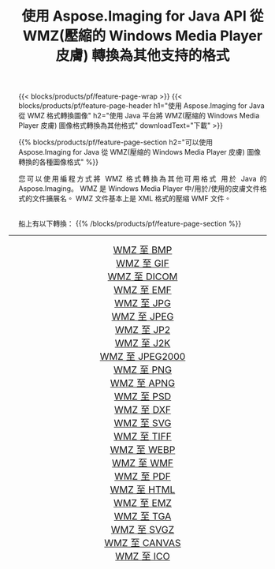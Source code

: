 ﻿---
title: 使用 Aspose.Imaging for Java API 從 WMZ(壓縮的 Windows Media Player 皮膚) 轉換為其他支持的格式 
weight: 3920
url: /zh-hant/java/conversion/from/wmz 
lang: zh-hant
langdirlevel: 2
locales: zh-hans,ja,it,ru,de,es,fr,nl,id,lt,pl,pt,vi,tr,ko,zh-hant,ar,hi,th,sv,cs,uk,he
description: Aspose.Imaging 可以使用 Java 平台輕鬆地將 WMZ(壓縮的 Windows Media Player 皮膚) 轉換為其他格式
---

{{< blocks/products/pf/feature-page-wrap >}}
{{< blocks/products/pf/feature-page-header h1="使用 Aspose.Imaging for Java 從 WMZ 格式轉換圖像" h2="使用 Java 平台將 WMZ(壓縮的 Windows Media Player 皮膚) 圖像格式轉換為其他格式" downloadText="下載" >}}


{{% blocks/products/pf/feature-page-section  h2="可以使用 Aspose.Imaging for Java 從 WMZ(壓縮的 Windows Media Player 皮膚) 圖像轉換的各種圖像格式" %}}
<p align=justify>您可以使用編程方式將 WMZ 格式轉換為其他可用格式
用於 Java 的 Aspose.Imaging。 WMZ 是 Windows Media Player 中/用於/使用的皮膚文件格式的文件擴展名。 WMZ 文件基本上是 XML 格式的壓縮 WMF 文件。</p>
<br/>
船上有以下轉換：
{{% /blocks/products/pf/feature-page-section %}}
<div class="container-fluid productfamilypage bg-gray">
    <div class="convertypes bg-gray agp-content section">
        <div class="container">
		<hr style="margin-left:-20px;"/>
		<div class="row other-converters" style="gap: 10px;font-size: 19px;text-align:center;">
		    <div class='col-md-2 other-converter remove-lp remove-rp'><a href="/imaging/zh-hant/java/conversion/wmz-to-bmp" style="padding:15px;">WMZ 至 BMP</a></div><div class='col-md-2 other-converter remove-lp remove-rp'><a href="/imaging/zh-hant/java/conversion/wmz-to-gif" style="padding:15px;">WMZ 至 GIF</a></div><div class='col-md-2 other-converter remove-lp remove-rp'><a href="/imaging/zh-hant/java/conversion/wmz-to-dicom" style="padding:15px;">WMZ 至 DICOM</a></div><div class='col-md-2 other-converter remove-lp remove-rp'><a href="/imaging/zh-hant/java/conversion/wmz-to-emf" style="padding:15px;">WMZ 至 EMF</a></div><div class='col-md-2 other-converter remove-lp remove-rp'><a href="/imaging/zh-hant/java/conversion/wmz-to-jpg" style="padding:15px;">WMZ 至 JPG</a></div><div class='col-md-2 other-converter remove-lp remove-rp'><a href="/imaging/zh-hant/java/conversion/wmz-to-jpeg" style="padding:15px;">WMZ 至 JPEG</a></div><div class='col-md-2 other-converter remove-lp remove-rp'><a href="/imaging/zh-hant/java/conversion/wmz-to-jp2" style="padding:15px;">WMZ 至 JP2</a></div><div class='col-md-2 other-converter remove-lp remove-rp'><a href="/imaging/zh-hant/java/conversion/wmz-to-j2k" style="padding:15px;">WMZ 至 J2K</a></div><div class='col-md-2 other-converter remove-lp remove-rp'><a href="/imaging/zh-hant/java/conversion/wmz-to-jpeg2000" style="padding:15px;">WMZ 至 JPEG2000</a></div><div class='col-md-2 other-converter remove-lp remove-rp'><a href="/imaging/zh-hant/java/conversion/wmz-to-png" style="padding:15px;">WMZ 至 PNG</a></div><div class='col-md-2 other-converter remove-lp remove-rp'><a href="/imaging/zh-hant/java/conversion/wmz-to-apng" style="padding:15px;">WMZ 至 APNG</a></div><div class='col-md-2 other-converter remove-lp remove-rp'><a href="/imaging/zh-hant/java/conversion/wmz-to-psd" style="padding:15px;">WMZ 至 PSD</a></div><div class='col-md-2 other-converter remove-lp remove-rp'><a href="/imaging/zh-hant/java/conversion/wmz-to-dxf" style="padding:15px;">WMZ 至 DXF</a></div><div class='col-md-2 other-converter remove-lp remove-rp'><a href="/imaging/zh-hant/java/conversion/wmz-to-svg" style="padding:15px;">WMZ 至 SVG</a></div><div class='col-md-2 other-converter remove-lp remove-rp'><a href="/imaging/zh-hant/java/conversion/wmz-to-tiff" style="padding:15px;">WMZ 至 TIFF</a></div><div class='col-md-2 other-converter remove-lp remove-rp'><a href="/imaging/zh-hant/java/conversion/wmz-to-webp" style="padding:15px;">WMZ 至 WEBP</a></div><div class='col-md-2 other-converter remove-lp remove-rp'><a href="/imaging/zh-hant/java/conversion/wmz-to-wmf" style="padding:15px;">WMZ 至 WMF</a></div><div class='col-md-2 other-converter remove-lp remove-rp'><a href="/imaging/zh-hant/java/conversion/wmz-to-pdf" style="padding:15px;">WMZ 至 PDF</a></div><div class='col-md-2 other-converter remove-lp remove-rp'><a href="/imaging/zh-hant/java/conversion/wmz-to-html" style="padding:15px;">WMZ 至 HTML</a></div><div class='col-md-2 other-converter remove-lp remove-rp'><a href="/imaging/zh-hant/java/conversion/wmz-to-emz" style="padding:15px;">WMZ 至 EMZ</a></div><div class='col-md-2 other-converter remove-lp remove-rp'><a href="/imaging/zh-hant/java/conversion/wmz-to-tga" style="padding:15px;">WMZ 至 TGA</a></div><div class='col-md-2 other-converter remove-lp remove-rp'><a href="/imaging/zh-hant/java/conversion/wmz-to-svgz" style="padding:15px;">WMZ 至 SVGZ</a></div><div class='col-md-2 other-converter remove-lp remove-rp'><a href="/imaging/zh-hant/java/conversion/wmz-to-canvas" style="padding:15px;">WMZ 至 CANVAS</a></div><div class='col-md-2 other-converter remove-lp remove-rp'><a href="/imaging/zh-hant/java/conversion/wmz-to-ico" style="padding:15px;">WMZ 至 ICO</a></div>
                </div>
        </div>
    </div>
</div>
<br/>

